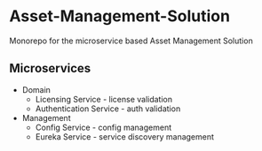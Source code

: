 # Asset-Management-Solution
Monorepo for the microservice based Asset Management Solution

## Microservices
- Domain
    - Licensing Service - license validation
    - Authentication Service - auth validation
- Management
    - Config Service - config management
    - Eureka Service - service discovery management
